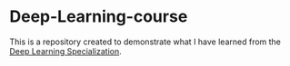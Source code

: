 # Deep-Learning-course
This is a repository created to demonstrate what I have learned from the [Deep Learning Specialization](https://www.coursera.org/specializations/deep-learning).

